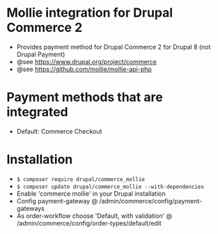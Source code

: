 # Mollie integration for Drupal Commerce 2

* Provides payment method for Drupal Commerce 2 for Drupal 8 (not Drupal Payment)
* @see https://www.drupal.org/project/commerce
* @see https://github.com/mollie/mollie-api-php

# Payment methods that are integrated

* Default: Commerce Checkout

# Installation

* ```$ composer require drupal/commerce_mollie```
* ```$ composer update drupal/commerce_mollie --with-dependencies```
* Enable 'commerce mollie' in your Drupal installation
* Config payment-gateway @ /admin/commerce/config/payment-gateways
* As order-workflow choose 'Default, with validation' @ /admin/commerce/config/order-types/default/edit
